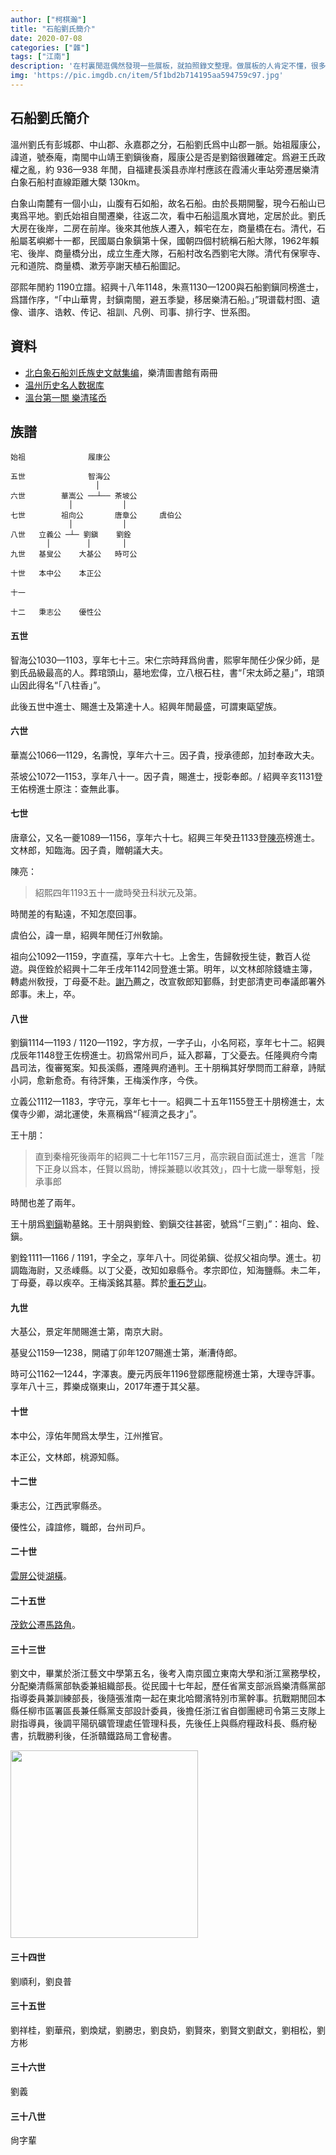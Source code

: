 ```yaml
---
author: ["柯棋瀚"]
title: "石船劉氏簡介"
date: 2020-07-08
categories: ["雜"]
tags: ["江南"]
description: '在村裏閒逛偶然發現一些展板，就拍照錄文整理。做展板的人肯定不懂，很多錯誤，體例也很不整齊。我也沒法去找族譜，以後有機會再說吧。'
img: 'https://pic.imgdb.cn/item/5f1bd2b714195aa594759c97.jpg'
---
```


## 石船劉氏簡介

溫州劉氏有彭城郡、中山郡、永嘉郡之分，石船劉氏爲中山郡一脈。始祖履康公，諱道，號泰庵，南閩中山靖王劉鎭後裔，履康公是否是劉鎔很難確定。爲避王氏政權之亂，約 936—938 年閒，自福建長溪县赤岸村<n>應該在霞浦火車站旁</n>遷居樂清白象石船村<n>直線距離大槩 130km</n>。

白象山南麓有一個小山，山腹有石如船，故名石船。由於長期開鑿，現今石船山已夷爲平地。劉氏始祖自閩遷樂，往返二次，看中石船這風水寶地，定居於此。劉氏大房在後岸，二房在前岸。後來其他族人遷入，賴宅在左，商量橋在右。清代，石船屬茗嶼鄕十一都，民國屬白象鎭第十保，國朝四個村統稱石船大隊，1962年賴宅、後岸、商量橋分出，成立生產大隊，石船村改名西劉宅大隊。清代有保寧寺、元和道院、商量橋、漱芳亭<n>謝天植<v>石船圖記</v></n>。

邵熙年閒<n>約 1190</n>立譜。紹興十八年<n>1148</n>，朱熹<n>1130—1200</n>與石船劉鎭同榜進士，爲譜作序，<q>「中山華冑，封鎭南閩，避五季變，移居樂清石船。」</q>現谱载村图、遺像、谱序、诰敕、传记、祖訓、凡例、司事、排行字、世系图。

## 資料

- <v>[北白象石船刘氏族史文献集编](http://opac3.wzlib.cn/opac/search?q=北白象石船刘氏族史文献集编&search=搜索&searchWay=title)</v>，樂清圖書館有兩冊
- [温州历史名人数据库](http://lsmr.wzlib.cn)
- [溫台第一關 樂清瑤岙](https://kknews.cc/history/emjk2aq.html)

## 族譜

```
始祖              履康公
                  
五世              智海公
                   │
六世        華嵩公 ──┴── 茶坡公
             │           │
七世        祖向公       唐章公     虞伯公
             │           │
八世   立義公 ─┴─ 劉鎭    劉銓
        │        │       │ 
九世   基叟公    大基公   時可公
  
十世   本中公    本正公

十一

十二   秉志公    優性公
```

#### 五世

智海公<n>1030—1103</n>，享年七十三。宋仁宗時拜爲尙書，熙寧年閒任少保少師，是劉氏品級最高的人。葬琯頭山，墓地宏偉，立八根石柱，書<q>「宋太師之墓」</q>，琯頭山因此得名<q>「八柱香」</q>。

此後五世中進士、賜進士及第達十人。紹興年閒最盛，可謂東甌望族。

#### 六世

華嵩公<n>1066—1129</n>，名壽悅，享年六十三。因子貴，授承德郎，加封奉政大夫。

茶坡公<n>1072—1153</n>，享年八十一。因子貴，賜進士，授彰奉郎。/ 紹興辛亥<n>1131</n>登王佑榜進士<n>原注：查無此事</n>。

#### 七世

唐章公，又名一夔<n>1089—1156</n>，享年六十七。紹興三年癸丑<n>1133</n>登<u>陳亮</u>榜進士。文林郎，知臨海。因子貴，贈朝議大夫。

陳亮：

> 紹熙四年<n>1193</n>五十一歲時癸丑科狀元及第。

時閒差的有點遠，不知怎麼回事。

虞伯公，諱一臯，紹興年閒任汀州敎諭。

祖向公<n>1092—1159</n>，字直孺，享年六十七。上舍生，吿歸敎授生徒，數百人從遊。與侄銓於紹興十二年壬戌年<n>1142</n>同登進士第。明年，以文林郎除錢塘主簿，轉處州敎授，丁母憂不赴。<u>謝乃</u>薦之，改宣敎郎知鄞縣，封吏部清吏司奉議郎署外郎事。未上，卒。

#### 八世

劉鎭<n>1114—1193 / 1120—1192</n>，字方叔，一字子山，小名阿崧，享年七十二。紹興戊辰年<n>1148</n>登王佐榜進士。初爲常州司戶，延入郡幕，丁父憂去。任隆興府<n>今南昌</n>司法，復審冤案。知長溪縣，遷隆興府通判。王十朋稱其好學問而工辭章，詩賦小詞，愈新愈奇。有<v>待評集</v>，王梅溪作序，今佚。

立義公<n>1112—1183</n>，字守元，享年七十一。紹興二十五年<n>1155</n>登王十朋榜進士，太僕寺少卿，湖北運使，朱熹稱爲<q>「經濟之長才」</q>。

王十朋：

> 直到秦檜死後兩年的紹興二十七年<n>1157</n>三月，高宗親自面試進士，進言「陛下正身以爲本，任賢以爲助，博採兼聽以收其效」，四十七歲一舉奪魁，授承事郎

時閒也差了兩年。

王十朋爲<u>劉鎭</u>勒墓銘。王十朋與劉銓、劉鎭交往甚密，號爲<q>「三劉」</q>：祖向、銓、鎭。

劉銓<n>1111—1166 / 1191</n>，字全之，享年八十。同從弟鎭、從叔父祖向學。進士。初調臨海尉，又丞嵊縣。以丁父憂，改知如皋縣令。孝宗即位，知海鹽縣。未二年，丁母憂，尋以疾卒。王梅溪銘其墓。葬於<u>重石</u><u>芝山</u>。

#### 九世

大基公，景定年閒賜進士第，南京大尉。

基叟公<n>1159—1238</n>，開禧丁卯年<n>1207</n>賜進士第，漸漕侍郎。

時可公<n>1162—1244</n>，字澤衷。慶元丙辰年<n>1196</n>登鄒應龍榜進士第，大理寺評事。享年八十三，葬樂成嶺東山，2017年遷于其父墓。

#### 十世

本中公，淳佑年閒爲太學生，江州推官。

本正公，文林郎，桃源知縣。

#### 十二世

秉志公，江西武寧縣丞。

優性公，諱誼修，職郎，台州司戶。

#### 二十世

<u>雲屏公</u>徙<u>湖橫</u>。

#### 二十五世

<u>茂欽公</u>遷<u>馬路角</u>。

#### 三十三世

劉文中，畢業於浙江藝文中學第五名，後考入南京國立東南大學和浙江黨務學校，分配樂清縣黨部執委兼組織部長。從民國十七年起，歷任省黨支部派爲樂清縣黨部指導委員兼訓練部長，後隨張淮南一起在東北哈爾濱特別市黨幹事。抗戰期閒回本縣任柳市區署區長兼任縣黨支部設計委員，後擔任浙江省自御團總司令第三支隊上尉指導員，後調平陽矾礦管理處任管理科長，先後任上與縣府糧政科長、縣府秘書，抗戰勝利後，任浙贛鐵路局工會秘書。

<img src="https://pic.imgdb.cn/item/5f056ddf14195aa594fabd11.jpg" width="300">

#### 三十四世

劉順利，劉良普

#### 三十五世

劉祥桂，劉華飛，劉煥斌，劉勝忠，劉良奶，劉賢來，劉賢文<n>劉獻文</n>，劉相松，劉方彬

#### 三十六世

劉義

#### 三十八世

尙字輩